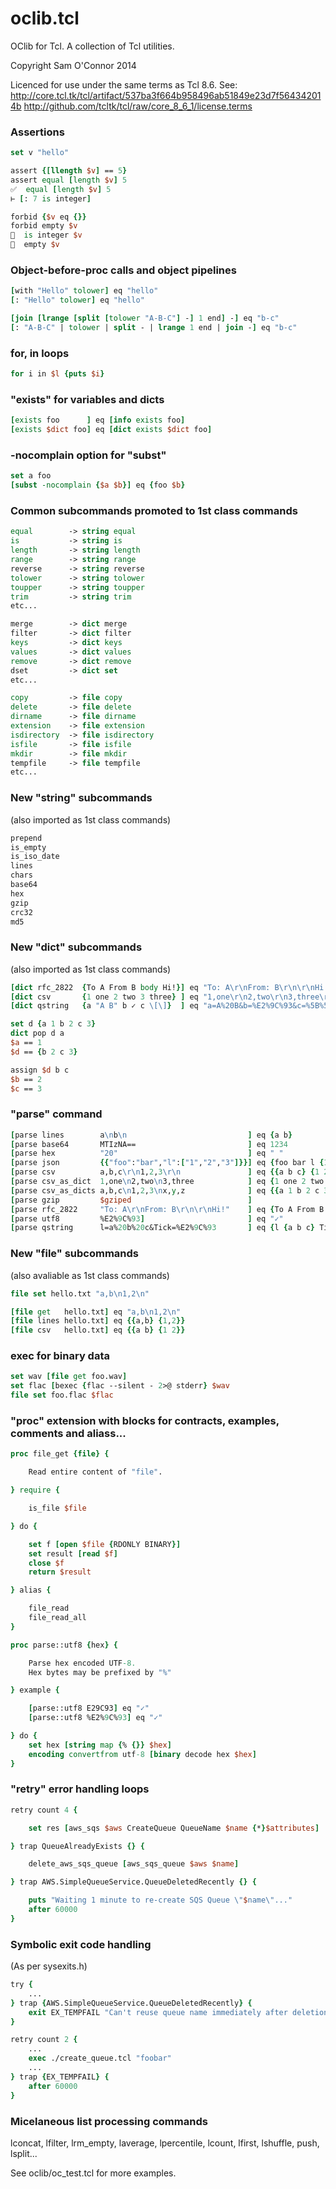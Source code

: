 oclib.tcl
=========

OClib for Tcl. A collection of Tcl utilities.

Copyright Sam O'Connor 2014

Licenced for use under the same terms as Tcl 8.6. See:
http://core.tcl.tk/tcl/artifact/537ba3f664b958496ab51849e23d7f564342014b
http://github.com/tcltk/tcl/raw/core_8_6_1/license.terms


### Assertions

```tcl
set v "hello"

assert {[llength $v] == 5}
assert equal [length $v] 5
✅  equal [length $v] 5
⊢ [: 7 is integer]

forbid {$v eq {}}
forbid empty $v
🚫  is integer $v
🚫  empty $v
```


### Object-before-proc calls and object pipelines

```tcl
[with "Hello" tolower] eq "hello"
[: "Hello" tolower] eq "hello"

[join [lrange [split [tolower "A-B-C"] -] 1 end] -] eq "b-c"
[: "A-B-C" | tolower | split - | lrange 1 end | join -] eq "b-c"
```


### for, in loops

```tcl
for i in $l {puts $i}
```


### "exists" for variables and dicts

```tcl
[exists foo      ] eq [info exists foo]
[exists $dict foo] eq [dict exists $dict foo]
```

### -nocomplain option for "subst"

```tcl
set a foo
[subst -nocomplain {$a $b}] eq {foo $b}
```

### Common subcommands promoted to 1st class commands

```tcl
equal        -> string equal
is           -> string is
length       -> string length
range        -> string range
reverse      -> string reverse
tolower      -> string tolower
toupper      -> string toupper
trim         -> string trim
etc...

merge        -> dict merge
filter       -> dict filter
keys         -> dict keys
values       -> dict values
remove       -> dict remove
dset         -> dict set
etc...

copy         -> file copy
delete       -> file delete
dirname      -> file dirname
extension    -> file extension
isdirectory  -> file isdirectory
isfile       -> file isfile
mkdir        -> file mkdir
tempfile     -> file tempfile
etc...
```


### New "string" subcommands 

(also imported as 1st class commands)

```tcl
prepend
is_empty
is_iso_date
lines
chars
base64
hex
gzip
crc32
md5
```


### New "dict" subcommands 

(also imported as 1st class commands)

```tcl
[dict rfc_2822  {To A From B body Hi!}] eq "To: A\r\nFrom: B\r\n\r\nHi!"
[dict csv       {1 one 2 two 3 three} ] eq "1,one\r\n2,two\r\n3,three\r\n"
[dict qstring   {a "A B" b ✓ c \[\]}  ] eq "a=A%20B&b=%E2%9C%93&c=%5B%5D"

set d {a 1 b 2 c 3}
dict pop d a
$a == 1
$d == {b 2 c 3}

assign $d b c
$b == 2
$c == 3

```

### "parse" command

```tcl
[parse lines        a\nb\n                           ] eq {a b}
[parse base64       MTIzNA==                         ] eq 1234
[parse hex          "20"                             ] eq " "
[parse json         {{"foo":"bar","l":["1","2","3"]}}] eq {foo bar l {1 2 3}}
[parse csv          a,b,c\r\n1,2,3\r\n               ] eq {{a b c} {1 2 3}}
[parse csv_as_dict  1,one\n2,two\n3,three            ] eq {1 one 2 two 3 three}
[parse csv_as_dicts a,b,c\n1,2,3\nx,y,z              ] eq {{a 1 b 2 c 3} {a x b y c z}}
[parse gzip         $gziped                          ]
[parse rfc_2822     "To: A\r\nFrom: B\r\n\r\nHi!"    ] eq {To A From B body Hi!}
[parse utf8         %E2%9C%93]                       ] eq "✓"
[parse qstring      l=a%20b%20c&Tick=%E2%9C%93       ] eq {l {a b c} Tick ✓}
```


### New "file" subcommands

(also avaliable as 1st class commands)

```tcl
file set hello.txt "a,b\n1,2\n"

[file get   hello.txt] eq "a,b\n1,2\n"
[file lines hello.txt] eq {{a,b} {1,2}}
[file csv   hello.txt] eq {{a b} {1 2}}
```


### exec for binary data

```tcl
set wav [file get foo.wav]
set flac [bexec {flac --silent - 2>@ stderr} $wav
file set foo.flac $flac
```


### "proc" extension with blocks for contracts, examples, comments and aliass...

```tcl
proc file_get {file} {

    Read entire content of "file".

} require {

    is_file $file

} do {

    set f [open $file {RDONLY BINARY}]
    set result [read $f]
    close $f
    return $result

} alias {

    file_read
    file_read_all
}
```

```tcl
proc parse::utf8 {hex} {

    Parse hex encoded UTF-8.
    Hex bytes may be prefixed by "%"

} example {

    [parse::utf8 E29C93] eq "✓"
    [parse::utf8 %E2%9C%93] eq "✓"

} do {
    set hex [string map {% {}} $hex]
    encoding convertfrom utf-8 [binary decode hex $hex]
}
```


### "retry" error handling loops

```tcl
retry count 4 {

    set res [aws_sqs $aws CreateQueue QueueName $name {*}$attributes]

} trap QueueAlreadyExists {} {

    delete_aws_sqs_queue [aws_sqs_queue $aws $name]

} trap AWS.SimpleQueueService.QueueDeletedRecently {} {

    puts "Waiting 1 minute to re-create SQS Queue \"$name\"..."
    after 60000
}
```


### Symbolic exit code handling

(As per sysexits.h)

```tcl
try {
    ...
} trap {AWS.SimpleQueueService.QueueDeletedRecently} {
    exit EX_TEMPFAIL "Can't reuse queue name immediately after deletion. Please wait..."
}
```

```tcl
retry count 2 {
    ...
    exec ./create_queue.tcl "foobar"
    ...
} trap {EX_TEMPFAIL} {
    after 60000
}
```

### Micelaneous list processing commands

lconcat, lfilter, lrm_empty, laverage, lpercentile, lcount, lfirst, lshuffle, push, lsplit...


See oclib/oc_test.tcl for more examples.

